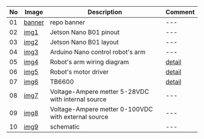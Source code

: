 |No|Image|Description|Comment|
|---|---|---|---|
|01|[banner](/docs/assets/imgs/banner.png)|repo banner|---|
|02|[img1](/docs/assets/imgs/img1.png)|Jetson Nano B01 pinout|---|
|03|[img2](/docs/assets/imgs/img2.png)|Jetson Nano B01 layout|---|
|04|[img3](/docs/assets/imgs/img3.png)|Arduino Nano control robot's arm|---|
|05|[img4](/docs/assets/imgs/img4.png)|Robot's arm wiring diagram|[detail](https://nshopvn.com/product/mach-dieu-khien-dong-co-buoc-tb6600-4-0a-942vdc/)|
|06|[img5](/docs/assets/imgs/img5.png)|Robot's motor driver|[detail](https://nshopvn.com/product/mach-dieu-khien-dong-co-dc-bts7960-43a-1-dong-co/)|
|07|[img6](/docs/assets/imgs/img6.png)|TB6600|[detail](https://nshopvn.com/product/mach-dieu-khien-dong-co-buoc-tb6600-4-0a-942vdc/)|
|08|[img7](/docs/assets/imgs/img7.png)|Voltage-Ampere metter 5-28VDC with internal source|---|
|09|[img8](/docs/assets/imgs/img8.png)|Voltage-Ampere metter 0-100VDC with external source|---|
|10|[img9](/docs/assets/imgs/img9.png)|schematic|---|
